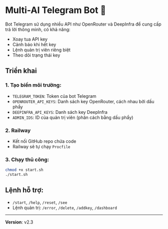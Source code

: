# Multi-AI Telegram Bot 🤖

Bot Telegram sử dụng nhiều API như OpenRouter và DeepInfra để cung cấp trả lời thông minh, có khả năng:
- Xoay tua API key
- Cảnh báo khi hết key
- Lệnh quản trị viên riêng biệt
- Theo dõi trạng thái key

## Triển khai

### 1. Tạo biến môi trường:
- `TELEGRAM_TOKEN`: Token của bot Telegram
- `OPENROUTER_API_KEYS`: Danh sách key OpenRouter, cách nhau bởi dấu phẩy
- `DEEPINFRA_API_KEYS`: Danh sách key DeepInfra
- `ADMIN_IDS`: ID của quản trị viên (phân cách bằng dấu phẩy)

### 2. Railway
- Kết nối GitHub repo chứa code
- Railway sẽ tự chạy `Procfile`

### 3. Chạy thủ công:
```bash
chmod +x start.sh
./start.sh
```

## Lệnh hỗ trợ:
- `/start`, `/help`, `/reset`, `/see`
- Lệnh quản trị: `/error`, `/delete`, `/addkey`, `/dashboard`

---

**Version**: v2.3
